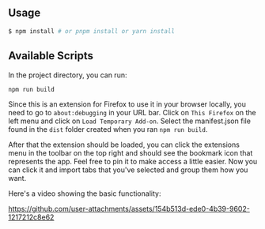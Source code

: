## Usage

```bash
$ npm install # or pnpm install or yarn install
```

## Available Scripts

In the project directory, you can run:

```
npm run build
```

Since this is an extension for Firefox to use it in your browser locally, you need to go to `about:debugging` in your URL bar.
Click on `This Firefox` on the left menu and click on `Load Temporary Add-on`. Select the manifest.json file found in the `dist` 
folder created when you ran `npm run build`.

After that the extension should be loaded, you can click the extensions menu in the toolbar on the top right and should see
the bookmark icon that represents the app. Feel free to pin it to make access a little easier. Now you can click it and import
tabs that you've selected and group them how you want.

Here's a video showing the basic functionality:

https://github.com/user-attachments/assets/154b513d-ede0-4b39-9602-1217212c8e62


